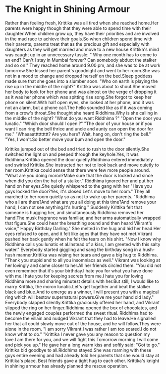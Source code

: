 # The Knight in Shining Armour

Rather than feeling fresh, Krittika was all tired when she reached home.Her parents were happy though that they were able to spend time with their daughter.When children grow up, they have their priorities and are involved in the mad race to achieve their goals.So when children spend time with their parents, parents treat that as the precious gift and especially with daughters as they will get married and move to a new house.Krittika's mind was caught up in an unnecessary tussle: " Why one month has to come to an end? Can't I stay in Mumbai forever? Can somebody abduct the stalker and so on."
They reached home around 9.00 pm, and she was to be at work tomorrow.She kissed her parent's goodnight and went to her room.She was not in a mood to change and dropped herself on the bed.Sleep goddess made sure that she goes into a slumber soon.
"Who on earth is playing the rise up in the middle of the night?" Krittika was about to shout.She moved her body to look for her phone and was almost on the verge of dropping it as it was her phone which was spitting rise song.She forgot to keep her phone on silent.With half open eyes, she looked at her phone, and it was not an alarm, but a phone call.The hello sounded like as if it was coming from a crow's throat.She thought she heard Riddhima.Why is she calling in the middle of the night? 
"What do you want Riddhima ?"
"Open the door you lunatic."
"Which door should I open ?"
"The door of your house or if you want I can ring the bell thrice and uncle and aunty can open the door for me."
"Whaaaatttttttttt? Are you here? Wait, hang on, don't ring the bell."
"Yes, I won't.So better move your bum and open the door."

Krittika jumped out of the bed and tried to rush to the door silently.She switched the light on and peeped through the keyhole.Yes, It was Riddhima.Krittika opened the door quietly.Riddhima entered immediately and swirled Krittika.She instructed her not to look back and move quietly to her room.Krittika could sense that there were few more people around.
"What are you doing moron?Make sure that the door is locked and since when did you don the hat of a stalker."
Riddhima ignored her and put her hand on her eyes.She quietly whispered to the gang with her "Have you guys locked the door?Yes, it's closed.Let's move to her room."
They all marched to her room quietly so as not to wake up her parents.
"Riddhima who all are there?And what are you all doing at this time?And remove your hand, I can not see anything.It's hurting."
Suddenly Krittika felt that someone is hugging her, and simultaneously Riddhima removed her hand.The musk fragrance was familiar, and her arms automatically wrapped that figure.She could hear the breathing sound and then heard Vikrant's voice," Happy Birthday Darling."
She melted in the hug and hid her head.Her eyes refused to open, and it felt like ages that they have not met.Vikrant pushed her back gently when he felt the tears on his shirt.
"Now I know why Riddhima calls you lunatic et al.Instead of a kiss, I am greeted with this salty water."
Everybody started giggling and sang the birthday song in a hush-hush manner.Krittika was wiping her tears and gave a big hug to Riddhima.
"Thank you stupid and to all you insomniacs as well."
Vikrant was looking at her lovingly and came closer to her.All her friends circled them.
"You did not even remember that it's your birthday.I hate you for what you have done with me.I hate you for keeping secrets from me.I hate you for loving Riddhima more and sharing minutest details with her.But still, I would like to marry Krittika, the moron lunatic.Let's get together and beat the stalker black and blue.And to emerge as a winner, I will present you with a magical ring which will bestow supernatural powers.Give me your hand old lady."
Everybody clapped silently.Krittika graciously offered her hand, and Vikrant slipped the ring on her finger.Riddhima opened the box of chocolates, and the newly engaged couples performed the sweet ritual.
Riddhima had to become the villain and nudged Vikrant that they had to leave.He signalled her that all could slowly move out of the house, and he will follow.They were alone in the room.
"I am sorry Vikrant.I was rather I am too scared.I do not know what to do."
"Krittika I never gave you any reason to question my love.I am there for you, and we will fight this.Tomorrow morning I will come and pick you up."
He gave her a long warm kiss and softly said: "Got to go."
Krittika bid goodbye to all.Riddhima stayed.She was roaming with these guys entire evening and had already told her parents that she would stay at Krittika's place.
Best friends gave a tight hug to each other.
Krittika's knight in shining armour has already planned the rescue operation.
